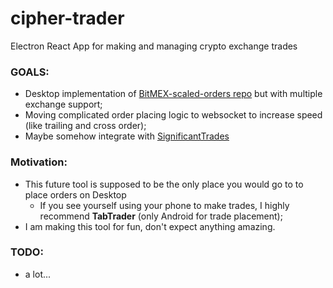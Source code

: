 # cipher-trader
Electron React App for making and managing crypto exchange trades



### GOALS:
* Desktop implementation of [BitMEX-scaled-orders repo](https://github.com/Effanuel/BitMEX-scaled-orders) but with multiple exchange support;
* Moving complicated order placing logic to websocket to increase speed (like trailing and cross order);
* Maybe somehow integrate with [SignificantTrades](https://github.com/Tucsky/SignificantTrades)


### Motivation:
* This future tool is supposed to be the only place you would go to to place orders on Desktop
   * If you see yourself using your phone to make trades, I highly recommend **TabTrader** (only Android for trade placement);
* I am making this tool for fun, don't expect anything amazing.

### TODO:
* a lot...

